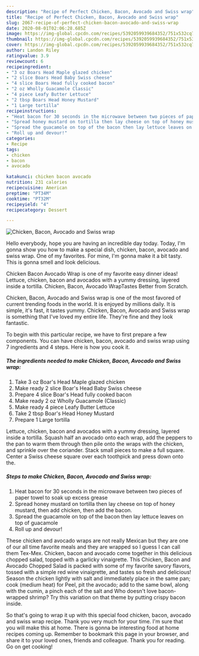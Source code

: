 ```yaml
---
description: "Recipe of Perfect Chicken, Bacon, Avocado and Swiss wrap"
title: "Recipe of Perfect Chicken, Bacon, Avocado and Swiss wrap"
slug: 2067-recipe-of-perfect-chicken-bacon-avocado-and-swiss-wrap
date: 2020-08-01T02:06:28.685Z
image: https://img-global.cpcdn.com/recipes/5392059939684352/751x532cq70/chicken-bacon-avocado-and-swiss-wrap-recipe-main-photo.jpg
thumbnail: https://img-global.cpcdn.com/recipes/5392059939684352/751x532cq70/chicken-bacon-avocado-and-swiss-wrap-recipe-main-photo.jpg
cover: https://img-global.cpcdn.com/recipes/5392059939684352/751x532cq70/chicken-bacon-avocado-and-swiss-wrap-recipe-main-photo.jpg
author: Landon Riley
ratingvalue: 3.9
reviewcount: 6
recipeingredient:
- "3 oz Boars Head Maple glazed chicken"
- "2 slice Boars Head Baby Swiss cheese"
- "4 slice Boars Head fully cooked bacon"
- "2 oz Wholly Guacamole Classic"
- "4 piece Leafy Butter Lettuce"
- "2 tbsp Boars Head Honey Mustard"
- "1 Large tortilla"
recipeinstructions:
- "Heat bacon for 30 seconds in the microwave between two pieces of paper towel to soak up excess grease"
- "Spread honey mustard on tortilla then lay cheese on top of honey mustard, then add chicken, then add the bacon."
- "Spread the guacamole on top of the bacon then lay lettuce leaves on top of guacamole"
- "Roll up and devour!"
categories:
- Recipe
tags:
- chicken
- bacon
- avocado

katakunci: chicken bacon avocado 
nutrition: 231 calories
recipecuisine: American
preptime: "PT34M"
cooktime: "PT32M"
recipeyield: "4"
recipecategory: Dessert

---
```



![Chicken, Bacon, Avocado and Swiss wrap](https://img-global.cpcdn.com/recipes/5392059939684352/751x532cq70/chicken-bacon-avocado-and-swiss-wrap-recipe-main-photo.jpg)

Hello everybody, hope you are having an incredible day today. Today, I'm gonna show you how to make a special dish, chicken, bacon, avocado and swiss wrap. One of my favorites. For mine, I'm gonna make it a bit tasty. This is gonna smell and look delicious.

Chicken Bacon Avocado Wrap is one of my favorite easy dinner ideas! Lettuce, chicken, bacon and avocados with a yummy dressing, layered inside a tortilla. Chicken, Bacon, Avocado WrapTastes Better from Scratch.

Chicken, Bacon, Avocado and Swiss wrap is one of the most favored of current trending foods in the world. It is enjoyed by millions daily. It is simple, it's fast, it tastes yummy. Chicken, Bacon, Avocado and Swiss wrap is something that I've loved my entire life. They're fine and they look fantastic.


To begin with this particular recipe, we have to first prepare a few components. You can have chicken, bacon, avocado and swiss wrap using 7 ingredients and 4 steps. Here is how you cook it.

<!--inarticleads1-->

##### The ingredients needed to make Chicken, Bacon, Avocado and Swiss wrap:

1. Take 3 oz Boar&#39;s Head Maple glazed chicken
1. Make ready 2 slice Boar&#39;s Head Baby Swiss cheese
1. Prepare 4 slice Boar&#39;s Head fully cooked bacon
1. Make ready 2 oz Wholly Guacamole (Classic)
1. Make ready 4 piece Leafy Butter Lettuce
1. Take 2 tbsp Boar&#39;s Head Honey Mustard
1. Prepare 1 Large tortilla


Lettuce, chicken, bacon and avocados with a yummy dressing, layered inside a tortilla. Squash half an avocado onto each wrap, add the peppers to the pan to warm them through then pile onto the wraps with the chicken, and sprinkle over the coriander. Stack small pieces to make a full square. Center a Swiss cheese square over each toothpick and press down onto the. 

<!--inarticleads2-->

##### Steps to make Chicken, Bacon, Avocado and Swiss wrap:

1. Heat bacon for 30 seconds in the microwave between two pieces of paper towel to soak up excess grease
1. Spread honey mustard on tortilla then lay cheese on top of honey mustard, then add chicken, then add the bacon.
1. Spread the guacamole on top of the bacon then lay lettuce leaves on top of guacamole
1. Roll up and devour!


These chicken and avocado wraps are not really Mexican but they are one of our all time favorite meals and they are wrapped so I guess I can call them Tex-Mex. Chicken, bacon and avocado come together in this delicious chopped salad, topped with a garlicky vinaigrette. This Chicken, Bacon and Avocado Chopped Salad is packed with some of my favorite savory flavors, tossed with a simple red wine vinaigrette, and tastes so fresh and delicious! Season the chicken lightly with salt and immediately place in the same pan; cook (medium heat) for Peel, pit the avocado; add to the same bowl, along with the cumin, a pinch each of the salt and Who doesn&#39;t love bacon-wrapped shrimp? Try this variation on that theme by putting crispy bacon inside. 

So that's going to wrap it up with this special food chicken, bacon, avocado and swiss wrap recipe. Thank you very much for your time. I'm sure that you will make this at home. There is gonna be interesting food at home recipes coming up. Remember to bookmark this page in your browser, and share it to your loved ones, friends and colleague. Thank you for reading. Go on get cooking!
